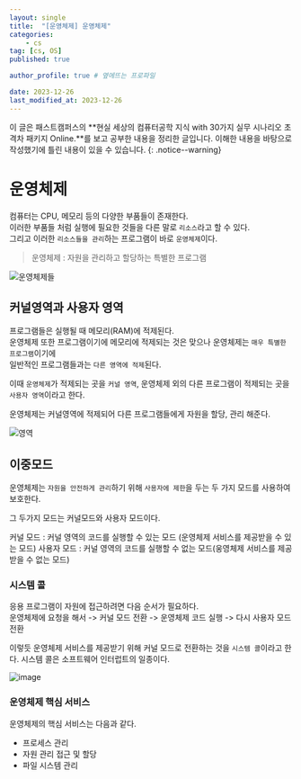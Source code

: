 ```yaml
---
layout: single
title:  "[운영체제] 운영체제"
categories: 
    - cs
tag: [cs, OS]
published: true

author_profile: true # 옆에뜨는 프로파일

date: 2023-12-26
last_modified_at: 2023-12-26
---
```



이 글은 패스트캠퍼스의 **현실 세상의 컴퓨터공학 지식 with 30가지 실무 시나리오 초격차 패키지 Online.**를 보고 공부한 내용을 정리한 글입니다.
이해한 내용을 바탕으로 작성했기에 틀린 내용이 있을 수 있습니다.
{: .notice--warning}

# 운영체제

컴퓨터는 CPU, 메모리 등의 다양한 부품들이 존재한다. <br>
이러한 부품들 처럼 실행에 필요한 것들을 다른 말로 `리소스`라고 할 수 있다.<br>
그리고 이러한 `리소스들을 관리`하는 프로그램이 바로 `운영체제`이다.

> 운영체제 : 자원을 관리하고 할당하는 특별한 프로그램

![운영체제들](https://github.com/novicehog/comments/assets/131991619/5f842dc4-527a-42a5-bda0-d888d198b922)
<br>

## 커널영역과 사용자 영역
프로그램들은 실행될 때 메모리(RAM)에 적제된다. <br>
운영체제 또한 프로그램이기에 메모리에 적제되는 것은 맞으나 운영체제는 `매우 특별한 프로그램`이기에  <br>
일반적인 프로그램들과는 `다른 영역에 적제`된다. <br>

이때 `운영체제`가 적제되는 곳을 `커널 영역`, 운영체제 외의 다른 프로그램이 적제되는 곳을 `사용자 영역`이라고 한다.

운영체제는 커널영역에 적제되어 다른 프로그램들에게 자원을 할당, 관리 해준다.

![영역](https://github.com/novicehog/comments/assets/131991619/40778f13-8aaf-48e7-b7f3-ce41319f1584)


## 이중모드
운영체제는 `자원을 안전하게 관리`하기 위해 `사용자에 제한`을 두는 두 가지 모드를 사용하여 보호한다.

그 두가지 모드는 커널모드와 사용자 모드이다.

커널 모드 : 커널 영역의 코드를 실행할 수 있는 모드 (운영체제 서비스를 제공받을 수 있는 모드)
사용자 모드 : 커널 영역의 코드를 실행할 수 없는 모드(웅영체제 서비스를 제공받을 수 없는 모드)

### 시스템 콜
응용 프로그램이 자원에 접근하려면 다음 순서가 필요하다.<br>
운영체제에 요청을 해서 -> 커널 모드 전환 -> 운영체제 코드 실행 -> 다시 사용자 모드 전환

이렇듯 운영체제 서비스를 제공받기 위해 커널 모드로 전환하는 것을 `시스템 콜`이라고 한다.
시스템 콜은 소프트웨어 인터럽트의 일종이다. 

![image](https://github.com/novicehog/comments/assets/131991619/39ddea2b-8adc-4f50-90c5-aabd3d505f70)


### 운영체제 핵심 서비스
운영체제의 핵심 서비스는 다음과 같다.

- 프로세스 관리
- 자원 관리 접근 및 할당
- 파일 시스템 관리